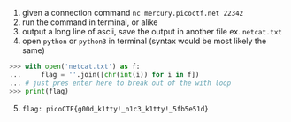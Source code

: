 1. given a connection command `nc mercury.picoctf.net 22342`
2. run the command in terminal, or alike
3. output a long line of ascii, save the output in another file ex. `netcat.txt`
4. open `python` or `python3` in terminal (syntax would be most likely the same)
``` py
>>> with open('netcat.txt') as f:
...     flag = ''.join([chr(int(i)) for i in f])
... # just pres enter here to break out of the with loop
>>> print(flag)
```
5. `flag: picoCTF{g00d_k1tty!_n1c3_k1tty!_5fb5e51d}`
